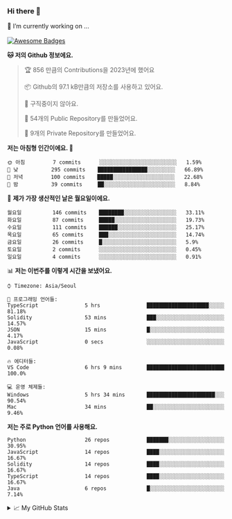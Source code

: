 ### Hi there 👋 
🔭 I’m currently working on ... </br></br>
[![Awesome Badges](https://img.shields.io/badge/Introduce-EN-green.svg)](https://github.com/tlatkdgus1/tlatkdgus1/blob/main/README.md.en)

<!--START_SECTION:waka-->
**🐱 저의 Github 정보에요.** 

> 🏆 856 만큼의 Contributions을 2023년에 했어요
 > 
> 📦 Github의 97.1 kB만큼의 저장소를 사용하고 있어요. 
 > 
> 🚫 구직중이지 않아요.
 > 
> 📜 54개의 Public Repository를 만들었어요. 
 > 
> 🔑 9개의 Private Repository를 만들었어요.  

**저는 아침형 인간이에요. 🐤** 

```text
🌞 아침         7 commits      ░░░░░░░░░░░░░░░░░░░░░░░░░   1.59% 
🌆 낮　         295 commits    ████████████████░░░░░░░░░   66.89% 
🌃 저녁         100 commits    █████░░░░░░░░░░░░░░░░░░░░   22.68% 
🌙 밤　         39 commits     ██░░░░░░░░░░░░░░░░░░░░░░░   8.84%

```
📅 **제가 가장 생산적인 날은 월요일이에요.** 

```text
월요일          146 commits    ████████░░░░░░░░░░░░░░░░░   33.11% 
화요일          87 commits     █████░░░░░░░░░░░░░░░░░░░░   19.73% 
수요일          111 commits    ██████░░░░░░░░░░░░░░░░░░░   25.17% 
목요일          65 commits     ███░░░░░░░░░░░░░░░░░░░░░░   14.74% 
금요일          26 commits     █░░░░░░░░░░░░░░░░░░░░░░░░   5.9% 
토요일          2 commits      ░░░░░░░░░░░░░░░░░░░░░░░░░   0.45% 
일요일          4 commits      ░░░░░░░░░░░░░░░░░░░░░░░░░   0.91%

```


📊 **저는 이번주를 이렇게 시간을 보냈어요.** 

```text
⌚︎ Timezone: Asia/Seoul

💬 프로그래밍 언어들: 
TypeScript               5 hrs               ████████████████████░░░░░   81.18% 
Solidity                 53 mins             ███░░░░░░░░░░░░░░░░░░░░░░   14.57% 
JSON                     15 mins             █░░░░░░░░░░░░░░░░░░░░░░░░   4.17% 
JavaScript               0 secs              ░░░░░░░░░░░░░░░░░░░░░░░░░   0.08%

🔥 에디터들: 
VS Code                  6 hrs 9 mins        █████████████████████████   100.0%

💻 운영 체제들: 
Windows                  5 hrs 34 mins       ██████████████████████░░░   90.54% 
Mac                      34 mins             ██░░░░░░░░░░░░░░░░░░░░░░░   9.46%

```

**저는 주로 Python 언어를 사용해요.** 

```text
Python                   26 repos            ███████░░░░░░░░░░░░░░░░░░   30.95% 
JavaScript               14 repos            ████░░░░░░░░░░░░░░░░░░░░░   16.67% 
Solidity                 14 repos            ████░░░░░░░░░░░░░░░░░░░░░   16.67% 
TypeScript               14 repos            ████░░░░░░░░░░░░░░░░░░░░░   16.67% 
Java                     6 repos             █░░░░░░░░░░░░░░░░░░░░░░░░   7.14%

```



<!--END_SECTION:waka-->

<details>
<summary>📈 My GitHub Stats</summary>
<p align="center"> <img src="https://github-readme-stats.vercel.app/api?username=tlatkdgus1&show_icons=true" alt="tlatkdgus1" />
</details>

